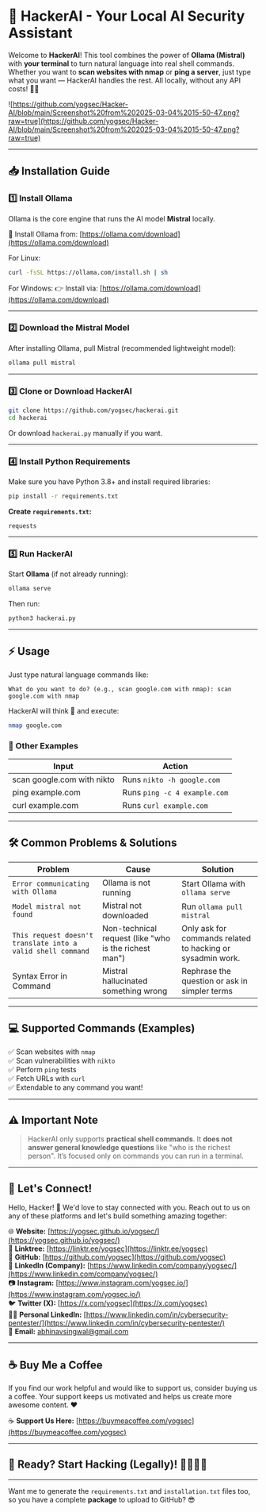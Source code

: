 # 🚀 HackerAI - Your Local AI Security Assistant

Welcome to **HackerAI**! This tool combines the power of **Ollama (Mistral)** with **your terminal** to turn natural language into real shell commands. Whether you want to **scan websites with nmap** or **ping a server**, just type what you want — HackerAI handles the rest. All locally, without any API costs! 🐱‍💻

![https://github.com/yogsec/Hacker-AI/blob/main/Screenshot%20from%202025-03-04%2015-50-47.png?raw=true](https://github.com/yogsec/Hacker-AI/blob/main/Screenshot%20from%202025-03-04%2015-50-47.png?raw=true)

---

## 📥 Installation Guide

### 1️⃣ Install Ollama

Ollama is the core engine that runs the AI model **Mistral** locally.

🔗 Install Ollama from: [https://ollama.com/download](https://ollama.com/download)

For Linux:
```bash
curl -fsSL https://ollama.com/install.sh | sh
```

For Windows:
👉 Install via: [https://ollama.com/download](https://ollama.com/download)

---

### 2️⃣ Download the Mistral Model

After installing Ollama, pull Mistral (recommended lightweight model):
```bash
ollama pull mistral
```

---

### 3️⃣ Clone or Download HackerAI

```bash
git clone https://github.com/yogsec/hackerai.git
cd hackerai
```

Or download `hackerai.py` manually if you want.

---

### 4️⃣ Install Python Requirements

Make sure you have Python 3.8+ and install required libraries:
```bash
pip install -r requirements.txt
```

**Create `requirements.txt`:**
```
requests
```

---

### 5️⃣ Run HackerAI

Start **Ollama** (if not already running):
```bash
ollama serve
```

Then run:
```bash
python3 hackerai.py
```

---

## ⚡ Usage

Just type natural language commands like:
```
What do you want to do? (e.g., scan google.com with nmap): scan google.com with nmap
```

HackerAI will think 🤔 and execute:
```bash
nmap google.com
```

### 📖 Other Examples

| Input | Action |
|---|---|
| scan google.com with nikto | Runs `nikto -h google.com` |
| ping example.com | Runs `ping -c 4 example.com` |
| curl example.com | Runs `curl example.com` |

---

## 🛠️ Common Problems & Solutions

| Problem | Cause | Solution |
|---|---|---|
| `Error communicating with Ollama` | Ollama is not running | Start Ollama with `ollama serve` |
| `Model mistral not found` | Mistral not downloaded | Run `ollama pull mistral` |
| `This request doesn't translate into a valid shell command` | Non-technical request (like "who is the richest man") | Only ask for commands related to hacking or sysadmin work. |
| Syntax Error in Command | Mistral hallucinated something wrong | Rephrase the question or ask in simpler terms |

---

## 💻 Supported Commands (Examples)

✅ Scan websites with `nmap`  
✅ Scan vulnerabilities with `nikto`  
✅ Perform `ping` tests  
✅ Fetch URLs with `curl`  
✅ Extendable to any command you want!

---

## ⚠️ Important Note

> HackerAI only supports **practical shell commands**. It **does not answer general knowledge questions** like "who is the richest person". It’s focused only on commands you can run in a terminal.

---

## 🌟 Let's Connect!

Hello, Hacker! 👋 We'd love to stay connected with you. Reach out to us on any of these platforms and let's build something amazing together:

🌐 **Website:** [https://yogsec.github.io/yogsec/](https://yogsec.github.io/yogsec/)  
📜 **Linktree:** [https://linktr.ee/yogsec](https://linktr.ee/yogsec)  
🔗 **GitHub:** [https://github.com/yogsec](https://github.com/yogsec)  
💼 **LinkedIn (Company):** [https://www.linkedin.com/company/yogsec/](https://www.linkedin.com/company/yogsec/)  
📷 **Instagram:** [https://www.instagram.com/yogsec.io/](https://www.instagram.com/yogsec.io/)  
🐦 **Twitter (X):** [https://x.com/yogsec](https://x.com/yogsec)  
👨‍💼 **Personal LinkedIn:** [https://www.linkedin.com/in/cybersecurity-pentester/](https://www.linkedin.com/in/cybersecurity-pentester/)  
📧 **Email:** abhinavsingwal@gmail.com

---

## ☕ Buy Me a Coffee

If you find our work helpful and would like to support us, consider buying us a coffee. Your support keeps us motivated and helps us create more awesome content. ❤️

☕ **Support Us Here:** [https://buymeacoffee.com/yogsec](https://buymeacoffee.com/yogsec)

---

## 🏁 Ready? Start Hacking (Legally)! 👨‍💻👩‍💻

---

Want me to generate the `requirements.txt` and `installation.txt` files too, so you have a complete **package** to upload to GitHub? 😎
